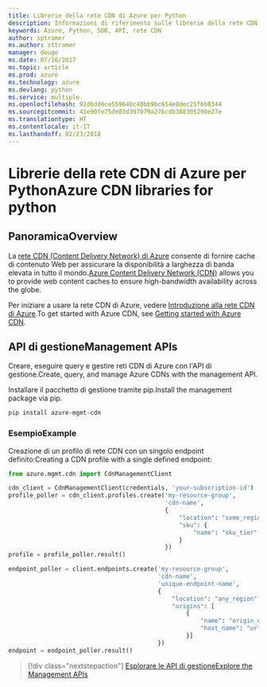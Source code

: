 ```yaml
---
title: Librerie della rete CDN di Azure per Python
description: Informazioni di riferimento sulle librerie della rete CDN di Azure per Python
keywords: Azure, Python, SDK, API, rete CDN
author: sptramer
ms.author: sttramer
manager: douge
ms.date: 07/10/2017
ms.topic: article
ms.prod: azure
ms.technology: azure
ms.devlang: python
ms.service: multiple
ms.openlocfilehash: 92d6dd6ce55964bc48bb9bc654e8dec25f6b8344
ms.sourcegitcommit: 41e90fe75de03d397079a276cdb388305290e27e
ms.translationtype: HT
ms.contentlocale: it-IT
ms.lasthandoff: 02/23/2018
---
```

# <a name="azure-cdn-libraries-for-python"></a><span data-ttu-id="2705b-104">Librerie della rete CDN di Azure per Python</span><span class="sxs-lookup"><span data-stu-id="2705b-104">Azure CDN libraries for python</span></span>

## <a name="overview"></a><span data-ttu-id="2705b-105">Panoramica</span><span class="sxs-lookup"><span data-stu-id="2705b-105">Overview</span></span>

<span data-ttu-id="2705b-106">La [rete CDN (Content Delivery Network) di Azure](https://docs.microsoft.com/en-us/azure/cdn/cdn-overview) consente di fornire cache di contenuto Web per assicurare la disponibilità a larghezza di banda elevata in tutto il mondo.</span><span class="sxs-lookup"><span data-stu-id="2705b-106">[Azure Content Delivery Network (CDN)](https://docs.microsoft.com/en-us/azure/cdn/cdn-overview) allows you to provide web content caches to ensure high-bandwidth availability across the globe.</span></span>

<span data-ttu-id="2705b-107">Per iniziare a usare la rete CDN di Azure, vedere [Introduzione alla rete CDN di Azure](https://docs.microsoft.com/en-us/azure/cdn/cdn-create-new-endpoint).</span><span class="sxs-lookup"><span data-stu-id="2705b-107">To get started with Azure CDN, see [Getting started with Azure CDN](https://docs.microsoft.com/en-us/azure/cdn/cdn-create-new-endpoint).</span></span>

## <a name="management-apis"></a><span data-ttu-id="2705b-108">API di gestione</span><span class="sxs-lookup"><span data-stu-id="2705b-108">Management APIs</span></span>

<span data-ttu-id="2705b-109">Creare, eseguire query e gestire reti CDN di Azure con l'API di gestione.</span><span class="sxs-lookup"><span data-stu-id="2705b-109">Create, query, and manage Azure CDNs with the management API.</span></span>

<span data-ttu-id="2705b-110">Installare il pacchetto di gestione tramite pip.</span><span class="sxs-lookup"><span data-stu-id="2705b-110">Install the management package via pip.</span></span>

```bash
pip install azure-mgmt-cdn
```

### <a name="example"></a><span data-ttu-id="2705b-111">Esempio</span><span class="sxs-lookup"><span data-stu-id="2705b-111">Example</span></span>

<span data-ttu-id="2705b-112">Creazione di un profilo di rete CDN con un singolo endpoint definito:</span><span class="sxs-lookup"><span data-stu-id="2705b-112">Creating a CDN profile with a single defined endpoint:</span></span>

```python
from azure.mgmt.cdn import CdnManagementClient

cdn_client = CdnManagementClient(credentials, 'your-subscription-id')
profile_poller = cdn_client.profiles.create('my-resource-group',
                                            'cdn-name',
                                            {
                                                "location": "some_region", 
                                                "sku": {
                                                    "name": "sku_tier"
                                                } 
                                            })
profile = profile_poller.result()

endpoint_poller = client.endpoints.create('my-resource-group',
                                          'cdn-name',
                                          'unique-endpoint-name', 
                                          { 
                                              "location": "any_region", 
                                              "origins": [
                                                  {
                                                      "name": "origin_name", 
                                                      "host_name": "url"
                                                  }]
                                          })
endpoint = endpoint_poller.result()
```

> [!div class="nextstepaction"]
> [<span data-ttu-id="2705b-113">Esplorare le API di gestione</span><span class="sxs-lookup"><span data-stu-id="2705b-113">Explore the Management APIs</span></span>](/python/api/overview/azure/cdn/management)
